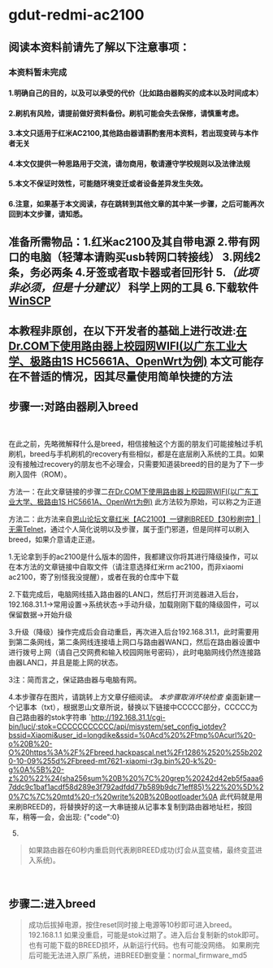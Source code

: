 # gdut-redmi-ac2100
## 阅读本资料前请先了解以下注意事项：
### 本资料暂未完成
#### 1.明确自己的目的，以及可以承受的代价（比如路由器购买的成本以及时间成本）
#### 2.刷机有风险，请提前做好资料备份。刷机可能会失去保修，请慎重考虑。
#### 3.本文只适用于红米AC2100,其他路由器请斟酌套用本资料，若出现变砖与本作者无关
#### 4.本文仅提供一种思路用于交流，请勿商用，敬请遵守学校规则以及法律法规
#### 5.本文不保证时效性，可能随环境变迁或者设备差异发生失效。
#### 6.注意，如果基于本文阅读，存在跳转到其他文章的其中某一步骤，之后可能再次回到本文步骤，请知悉。

## 准备所需物品：1.红米ac2100及其自带电源  2.带有网口的电脑（轻薄本请购买usb转网口转接线）  3.网线2条，务必两条   4.牙签或者取卡器或者回形针    5.*（此项非必须，但是十分建议）*  科学上网的工具   6.下载软件[WinSCP](./software/WinSCP-5.13.7-Setup.exe)

## 本教程非原创，在以下开发者的基础上进行改进:[在Dr.COM下使用路由器上校园网WIFI(以广东工业大学、极路由1S HC5661A、OpenWrt为例)](https://github.com/shengqiangzhang/Drcom-GDUT-HC5661A-OpenWrt)    本文可能存在不普适的情况，因其尽量使用简单快捷的方法

## 步骤一:对路由器刷入breed

<br />

在此之前，先略微解释什么是breed，相信接触这个方面的朋友们可能接触过手机刷机，breed与手机刷机的recovery有些相似，都是在底层刷入系统的工具。如果没有接触过recovery的朋友也不必理会，只需要知道装breed的目的是为了下一步刷入固件（ROM）。

方法一：在此文章链接的步骤二[在Dr.COM下使用路由器上校园网WIFI(以广东工业大学、极路由1S HC5661A、OpenWrt为例)](https://github.com/shengqiangzhang/Drcom-GDUT-HC5661A-OpenWrt)
此方法较为原始，可以称之为正道

方法二：此方法来自[恩山论坛文章红米【AC2100】一键刷BREED【30秒刷完】|无需Telnet](https://www.right.com.cn/forum/forum.php?mod=viewthread&tid=4066963)，通过个人简化说明以及步骤，属于歪门邪道，但是同样可以刷入breed，如果介意请走正道。

1.无论拿到手的ac2100是什么版本的固件，我都建议你将其进行降级操作，可以在本方法的文章链接中自取文件（请注意选择红米rm ac2100，而非xiaomi ac2100，寄了别怪我没提醒），或者在我的仓库中下载

2.下载完成后，电脑网线插入路由器的LAN口，然后打开浏览器进入后台，192.168.31.1->常用设置->系统状态->手动升级，加载刚刚下载的降级固件，可以保留数据->开始升级

3.升级（降级）操作完成后会自动重启，再次进入后台192.168.31.1，此时需要用到第二条网线，第二条网线连接墙上网口与路由器WAN口，然后在路由器设置中进行拨号上网（请自己交网费和输入校园网账号密码），此时电脑网线仍然连接路由器LAN口，并且是能上网的状态。

3注：简而言之，保证路由器与电脑有网。

4.本步骤存在图片，请跳转上方文章仔细阅读。      *本步骤取消坏块检查*    桌面新建一个记事本（txt），根据恩山文章所说，替换以下链接中CCCCC部分，CCCCC为自己路由器的stok字符串
`http://192.168.31.1/cgi-bin/luci/;stok=CCCCCCCCCCC/api/misystem/set_config_iotdev?bssid=Xiaomi&user_id=longdike&ssid=%0Acd%20%2Ftmp%0Acurl%20-o%20B%20-O%20https%3A%2F%2Fbreed.hackpascal.net%2Fr1286%2520%255b2020-10-09%255d%2Fbreed-mt7621-xiaomi-r3g.bin%20-k%20-g%0A%5B%20-z%20%22%24(sha256sum%20B%20%7C%20grep%20242d42eb5f5aaa67ddc9c1baf1acdf58d289e3f792adfdd77b589b9dc71eff85)%22%20%5D%20%7C%7C%20mtd%20-r%20write%20B%20Bootloader%0A
此代码就是用来刷BREED的，将替换好的这一大串链接从记事本复制到路由器地址栏，按回车，稍等一会，会出现:  {"code":0} 

5.
>如果路由器在60秒内重启则代表刷BREED成功(灯会从蓝变橘，最终变蓝进入系统)。

<br />

## 步骤二:进入breed
>成功后拔掉电源，按住reset同时接上电源等10秒即可进入breed。192.168.1.1
>如果没重启，可能是stok过期了。进入后台复制新的stok即可。也有可能下载的BREED损坏，从新运行代码。也有可能没网络。
>如果刷完后可能无法进入原厂系统，进BREED删变量：normal_firmware_md5
